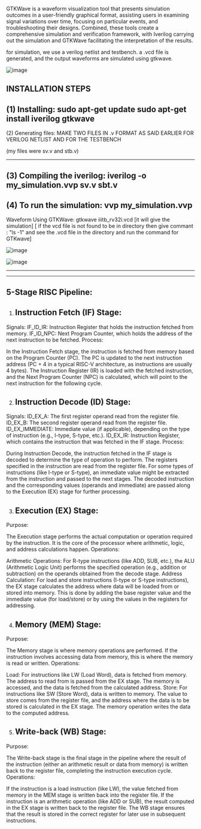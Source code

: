 GTKWave is a waveform visualization tool that presents simulation outcomes in a user-friendly graphical format, assisting users in examining signal variations over time, focusing on particular events, and troubleshooting their designs. Combined, these tools create a comprehensive simulation and verification framework, with Iverilog carrying out the simulation and GTKWave facilitating the interpretation of the results.

for simulation, we use a verilog netlist and testbench. a .vcd file is generated, and the output waveforms are simulated using gtkwave.


![image](https://github.com/user-attachments/assets/0613b508-1962-47d5-80e1-96f2018c788b)


INSTALLATION STEPS
-----------------------

(1) Installing:
sudo apt-get update
sudo apt-get install iverilog gtkwave
-------------------------------


(2) Generating files:
MAKE TWO FILES IN .v FORMAT AS SAID EARLIER FOR VERILOG NETLIST AND FOR THE TESTBENCH

(my files were sv.v and stb.v)

-----------------------------------

(3) Compiling the iverilog:
iverilog -o my_simulation.vvp sv.v sbt.v
--------------------------------



(4) To run the simulation:
vvp my_simulation.vvp
------------------------------------
Waveform Using GTKWave:
gtkwave iiitb_rv32i.vcd
[it will give the simulation]
[ if the vcd file is not found to be in directory then give commant : "ls -1" and see the .vcd file in the directory and run the command for GTKwave]









![image](https://github.com/user-attachments/assets/51ed6a2c-f11d-4d2d-afb0-b7d75c446537)

![image](https://github.com/user-attachments/assets/472870db-fc98-4531-87a9-cd52dbc91fb4)





---------------------------------------------------------
---------------------------------------------------------


5-Stage RISC Pipeline:
---------------------




1. Instruction Fetch (IF) Stage:
   ---------------------------
   
Signals:
IF_ID_IR: Instruction Register that holds the instruction fetched from memory.
IF_ID_NPC: Next Program Counter, which holds the address of the next instruction to be fetched.
Process:

In the Instruction Fetch stage, the instruction is fetched from memory based on the Program Counter (PC).
The PC is updated to the next instruction address (PC + 4 in a typical RISC-V architecture, as instructions are usually 4 bytes).
The Instruction Register (IR) is loaded with the fetched instruction, and the Next Program Counter (NPC) is calculated, which will point to the next instruction for the following cycle.




2. Instruction Decode (ID) Stage:
   --------------------------------
Signals:
ID_EX_A: The first register operand read from the register file.
ID_EX_B: The second register operand read from the register file.
ID_EX_IMMEDIATE: Immediate value (if applicable), depending on the type of instruction (e.g., I-type, S-type, etc.).
ID_EX_IR: Instruction Register, which contains the instruction that was fetched in the IF stage.
Process:

During Instruction Decode, the instruction fetched in the IF stage is decoded to determine the type of operation to perform.
The registers specified in the instruction are read from the register file.
For some types of instructions (like I-type or S-type), an immediate value might be extracted from the instruction and passed to the next stages.
The decoded instruction and the corresponding values (operands and immediate) are passed along to the Execution (EX) stage for further processing.








3. Execution (EX) Stage:
   -------------------
   
Purpose:

The Execution stage performs the actual computation or operation required by the instruction. It is the core of the processor where arithmetic, logic, and address calculations happen.
Operations:

Arithmetic Operations: For R-type instructions (like ADD, SUB, etc.), the ALU (Arithmetic Logic Unit) performs the specified operation (e.g., addition or subtraction) on the operands obtained from the decode stage.
Address Calculation: For load and store instructions (I-type or S-type instructions), the EX stage calculates the address where data will be loaded from or stored into memory. This is done by adding the base register value and the immediate value (for load/store) or by using the values in the registers for addressing.






4. Memory (MEM) Stage:
   ------------------
Purpose:

The Memory stage is where memory operations are performed. If the instruction involves accessing data from memory, this is where the memory is read or written.
Operations:

Load: For instructions like LW (Load Word), data is fetched from memory. The address to read from is passed from the EX stage. The memory is accessed, and the data is fetched from the calculated address.
Store: For instructions like SW (Store Word), data is written to memory. The value to store comes from the register file, and the address where the data is to be stored is calculated in the EX stage. The memory operation writes the data to the computed address.




5. Write-back (WB) Stage:
   --------------------
Purpose:

The Write-back stage is the final stage in the pipeline where the result of the instruction (either an arithmetic result or data from memory) is written back to the register file, completing the instruction execution cycle.
Operations:

If the instruction is a load instruction (like LW), the value fetched from memory in the MEM stage is written back into the register file.
If the instruction is an arithmetic operation (like ADD or SUB), the result computed in the EX stage is written back to the register file.
The WB stage ensures that the result is stored in the correct register for later use in subsequent instructions.





